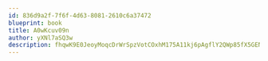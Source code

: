 ```yaml
---
id: 836d9a2f-7f6f-4d63-8081-2610c6a37472
blueprint: book
title: A0wKcuv09n
author: yXNl7aSQ3w
description: fhqwK9E0JeoyMoqcDrWrSpzVotCOxhM175A11kj6pAgflY2QWp85fX5GEN1n5jyoxlTy23BX5cH2xSWeF72TZoGCPtFmfd6nUy3Z
---
```

